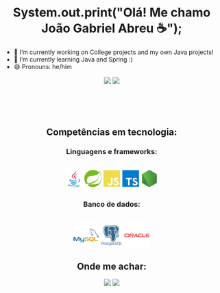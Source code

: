 <h1 align="center">System.out.print("Olá! Me chamo João Gabriel Abreu ☕");</h1>

- 🔭 I’m currently working on College projects and my own Java projects!
- 🌱 I’m currently learning Java and Spring :)
- 😄 Pronouns: he/him

<div  align="center" style="margin-bottom:100px">
  <img width=40% align="center" src="https://github-readme-stats-red-zeta-61.vercel.app/api/top-langs/?username=abrxu&show_icons=true&theme=dracula&layout=compact"/>
  <img width=55% align="center"  src="https://github-readme-streak-stats.herokuapp.com?user=abrxu&theme=dracula&mode=weekly" />
</div>

<h2 align="center">Competências em tecnologia:</h2>

<h3 align="center">Linguagens e frameworks:</h3>
<div style="display: inline_block" align="center"><br>
  <img align="center" alt="Abreu-Java" height="40" width="40" src="https://github.com/devicons/devicon/blob/master/icons/java/java-original.svg"/>
  <img align="center" alt="Abreu=Spring" height="40" width="40" src="https://github.com/devicons/devicon/blob/master/icons/spring/spring-original.svg"/>
  <img align="center" alt="Abreu=JS" height="40" width="40" src="https://github.com/devicons/devicon/blob/master/icons/javascript/javascript-plain.svg"/>
  <img align="center" alt="Abreu=TS" height="40" width="40" src="https://github.com/devicons/devicon/blob/master/icons/typescript/typescript-plain.svg"/>
  <img align="center" alt="Abreu=NodeJS" height="40" width="40" src="https://github.com/devicons/devicon/blob/master/icons/nodejs/nodejs-original.svg"/>
</div>

##

<h3 align="center">Banco de dados:</h3>
<div style="display: inline_block" align="center"><br>
  <img align="center" alt="Abreu=MySQL" height="60" width="60" src="https://github.com/devicons/devicon/blob/master/icons/mysql/mysql-original-wordmark.svg"/>
  <img align="center" alt="Abreu=PostgreSQL" height="50" width="50" src="https://github.com/devicons/devicon/blob/master/icons/postgresql/postgresql-plain-wordmark.svg"/>
  <img align="center" alt="Abreu=Oracle" height="60" width="60" src="https://github.com/devicons/devicon/blob/master/icons/oracle/oracle-original.svg"/>
</div>

##

<h2 align="center">Onde me achar:</h2>

<div align="center"> 
  <a href="https://instagram.com/abreuwyz" target="_blank"><img src="https://img.shields.io/badge/-Instagram-%23E4405F?style=for-the-badge&logo=instagram&logoColor=white" target="_blank"></a>
  <a href="https://www.linkedin.com/in/joao-gabreu/" target="_blank"><img src="https://img.shields.io/badge/-LinkedIn-%230077B5?style=for-the-badge&logo=linkedin&logoColor=white" target="_blank"></a> 
</div>

##
